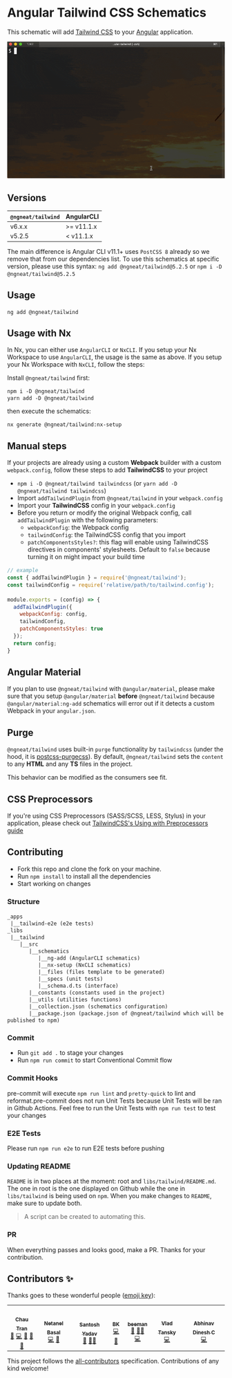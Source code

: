 # Angular Tailwind CSS Schematics

This schematic will add [Tailwind CSS](https://tailwindcss.com/) to your [Angular](https://angular.io) application.

![Angular Tailwind CSS Schematics][demo]

[demo]: assets/ngneat-tailwind.gif

## Versions

|`@ngneat/tailwind`|AngularCLI|
|------|-----------|
|v6.x.x| >= v11.1.x|
|v5.2.5| < v11.1.x |

The main difference is Angular CLI v11.1+ uses `PostCSS 8` already so we remove that from our dependencies list. To use this schematics at specific version, please use this syntax: `ng add @ngneat/tailwind@5.2.5` or `npm i -D @ngneat/tailwind@5.2.5`

## Usage

```
ng add @ngneat/tailwind
```

## Usage with Nx

In Nx, you can either use `AngularCLI` or `NxCLI`. If you setup your Nx Workspace to use `AngularCLI`, the usage is the
same as above. If you setup your Nx Workspace with `NxCLI`, follow the steps:

Install `@ngneat/tailwind` first:

```
npm i -D @ngneat/tailwind
yarn add -D @ngneat/tailwind
```

then execute the schematics:

```
nx generate @ngneat/tailwind:nx-setup
```

## Manual steps

If your projects are already using a custom **Webpack** builder with a custom `webpack.config`, follow these steps to add **TailwindCSS** to your project

- `npm i -D @ngneat/tailwind tailwindcss` (or `yarn add -D @ngneat/tailwind tailwindcss`)
- Import `addTailwindPlugin` from `@ngneat/tailwind` in your `webpack.config`
- Import your **TailwindCSS** config in your `webpack.config`
- Before you return or modify the original Webpack config, call `addTailwindPlugin` with the following parameters:
  - `webpackConfig`: the Webpack config
  - `tailwindConfig`: the TailwindCSS config that you import
  - `patchComponentsStyles?`: this flag will enable using TailwindCSS directives in components' stylesheets. Default to `false` because turning it on might impact your build time

```js
// example
const { addTailwindPlugin } = require('@ngneat/tailwind');
const tailwindConfig = require('relative/path/to/tailwind.config');

module.exports = (config) => {
  addTailwindPlugin({
    webpackConfig: config,
    tailwindConfig,
    patchComponentsStyles: true
  });
  return config;
}
```

## Angular Material

If you plan to use `@ngneat/tailwind` with `@angular/material`, please make sure that you setup `@angular/material` **before** `@ngneat/tailwind` because `@angular/material:ng-add` schematics will error out if it detects a custom Webpack in your `angular.json`.

## Purge

`@ngneat/tailwind` uses built-in `purge` functionality by `tailwindcss` (under the hood, it
is [postcss-purgecss](https://github.com/FullHuman/purgecss/tree/master/packages/postcss-purgecss)). By
default, `@ngneat/tailwind` sets the `content` to any **HTML** and any **TS** files in the project.

This behavior can be modified as the consumers see fit.

## CSS Preprocessors

If you're using CSS Preprocessors (SASS/SCSS, LESS, Stylus) in your application, please check out [TailwindCSS's Using with Preprocessors guide](https://tailwindcss.com/docs/using-with-preprocessors#using-sass-less-or-stylus)

## Contributing

- Fork this repo and clone the fork on your machine.
- Run `npm install` to install all the dependencies
- Start working on changes

### Structure

```
_apps
 |__tailwind-e2e (e2e tests)
_libs
 |__tailwind
    |__src
       |__schematics
          |__ng-add (AngularCLI schematics)
          |__nx-setup (NxCLI schematics)
          |__files (files template to be generated)
          |__specs (unit tests)
          |__schema.d.ts (interface)
       |__constants (constants used in the project)
       |__utils (utilities functions)
       |__collection.json (schematics configuration)
       |__package.json (package.json of @ngneat/tailwind which will be published to npm)
```

### Commit

- Run `git add .` to stage your changes
- Run `npm run commit` to start Conventional Commit flow

### Commit Hooks

pre-commit will execute `npm run lint` and `pretty-quick` to lint and reformat.pre-commit does not run Unit Tests
because Unit Tests will be ran in Github Actions. Feel free to run the Unit Tests with `npm run test` to test your
changes

### E2E Tests

Please run `npm run e2e` to run E2E tests before pushing

### Updating README

`README` is in two places at the moment: root and `libs/tailwind/README.md`. The one in root is the one displayed on
Github while the one in `libs/tailwind` is being used on `npm`. When you make changes to `README`, make sure to update
both.

> A script can be created to automating this.

### PR

When everything passes and looks good, make a PR. Thanks for your contribution.

## Contributors ✨

Thanks goes to these wonderful people ([emoji key](https://allcontributors.org/docs/en/emoji-key)):

<!-- ALL-CONTRIBUTORS-LIST:START - Do not remove or modify this section -->
<!-- prettier-ignore-start -->
<!-- markdownlint-disable -->
<table>
  <tr>
    <td align="center"><a href="https://nartc.me/"><img src="https://avatars1.githubusercontent.com/u/25516557?v=4?s=75" width="75px;" alt=""/><br /><sub><b>Chau Tran</b></sub></a><br /><a href="#question-nartc" title="Answering Questions">💬</a> <a href="https://github.com/ngneat/tailwind/commits?author=nartc" title="Code">💻</a> <a href="https://github.com/ngneat/tailwind/commits?author=nartc" title="Documentation">📖</a> <a href="#ideas-nartc" title="Ideas, Planning, & Feedback">🤔</a> <a href="https://github.com/ngneat/tailwind/pulls?q=is%3Apr+reviewed-by%3Anartc" title="Reviewed Pull Requests">👀</a></td>
    <td align="center"><a href="https://www.netbasal.com/"><img src="https://avatars1.githubusercontent.com/u/6745730?v=4?s=75" width="75px;" alt=""/><br /><sub><b>Netanel Basal</b></sub></a><br /><a href="https://github.com/ngneat/tailwind/commits?author=NetanelBasal" title="Code">💻</a> <a href="#ideas-NetanelBasal" title="Ideas, Planning, & Feedback">🤔</a></td>
    <td align="center"><a href="https://www.santoshyadav.dev/"><img src="https://avatars3.githubusercontent.com/u/11923975?v=4?s=75" width="75px;" alt=""/><br /><sub><b>Santosh Yadav</b></sub></a><br /><a href="#ideas-santoshyadavdev" title="Ideas, Planning, & Feedback">🤔</a> <a href="#mentoring-santoshyadavdev" title="Mentoring">🧑‍🏫</a></td>
    <td align="center"><a href="https://bilalkhoukhi.com/"><img src="https://avatars1.githubusercontent.com/u/4480581?v=4?s=75" width="75px;" alt=""/><br /><sub><b>BK</b></sub></a><br /><a href="https://github.com/ngneat/tailwind/commits?author=Bilal-io" title="Code">💻</a> <a href="#ideas-Bilal-io" title="Ideas, Planning, & Feedback">🤔</a></td>
    <td align="center"><a href="https://github.com/beeman"><img src="https://avatars3.githubusercontent.com/u/36491?v=4?s=75" width="75px;" alt=""/><br /><sub><b>beeman</b></sub></a><br /><a href="#ideas-beeman" title="Ideas, Planning, & Feedback">🤔</a> <a href="#mentoring-beeman" title="Mentoring">🧑‍🏫</a> <a href="https://github.com/ngneat/tailwind/commits?author=beeman" title="Code">💻</a></td>
    <td align="center"><a href="https://github.com/vltansky"><img src="https://avatars0.githubusercontent.com/u/5851280?v=4?s=75" width="75px;" alt=""/><br /><sub><b>Vlad Tansky</b></sub></a><br /><a href="https://github.com/ngneat/tailwind/commits?author=vltansky" title="Code">💻</a></td>
    <td align="center"><a href="https://abhinav.xyz/"><img src="https://avatars2.githubusercontent.com/u/10206236?v=4?s=75" width="75px;" alt=""/><br /><sub><b>Abhinav Dinesh C</b></sub></a><br /><a href="https://github.com/ngneat/tailwind/commits?author=abhinavdc" title="Code">💻</a></td>
  </tr>
</table>

<!-- markdownlint-restore -->
<!-- prettier-ignore-end -->

<!-- ALL-CONTRIBUTORS-LIST:END -->

This project follows the [all-contributors](https://github.com/all-contributors/all-contributors) specification.
Contributions of any kind welcome!
